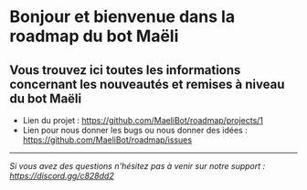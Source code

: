 # Bonjour et bienvenue dans la roadmap du bot Maëli

## Vous trouvez ici toutes les informations concernant les nouveautés et remises à niveau du bot Maëli

* Lien du projet : https://github.com/MaeliBot/roadmap/projects/1
* Lien pour nous donner les bugs ou nous donner des idées : https://github.com/MaeliBot/roadmap/issues
-----------------

*Si vous avez des questions n'hésitez pas à venir sur notre support : https://discord.gg/c828dd2*
